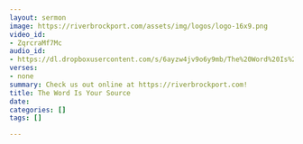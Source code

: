 ```yaml
---
layout: sermon
image: https://riverbrockport.com/assets/img/logos/logo-16x9.png
video_id:
- ZqrcraMf7Mc
audio_id:
- https://dl.dropboxusercontent.com/s/6ayzw4jv9o6y9mb/The%20Word%20Is%20Your%20Source.mp3?dl=0
verses:
- none
summary: Check us out online at https://riverbrockport.com!
title: The Word Is Your Source
date: 
categories: []
tags: []

---
```

